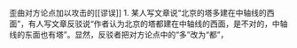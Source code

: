歪曲对方论点加以攻击的[[谬误]] 
	1. 某人写文章说“北京的塔多建在中轴线的西面”，有人写文章反驳说“作者认为北京的塔都建在中轴线的西面，是不对的，中轴线的东面也有塔”。显然，反驳者把对方论点中的“多”改为“都”，
